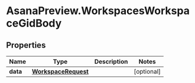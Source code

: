 # AsanaPreview.WorkspacesWorkspaceGidBody

## Properties
Name | Type | Description | Notes
------------ | ------------- | ------------- | -------------
**data** | [**WorkspaceRequest**](WorkspaceRequest.md) |  | [optional] 
